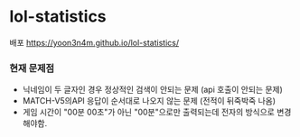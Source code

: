 # lol-statistics
배포 https://yoon3n4m.github.io/lol-statistics/

### 현재 문제점
- 닉네임이 두 글자인 경우 정상적인 검색이 안되는 문제 (api 호출이 안되는 문제)
- MATCH-V5의API 응답이 순서대로 나오지 않는 문제 (전적이 뒤죽박죽 나옴)
- 게임 시간이 "00분 00초"가 아닌 "00분"으로만 출력되는데 전자의 방식으로 변경 해야함.
